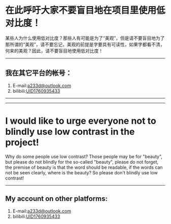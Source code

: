 # 在此呼吁大家不要盲目地在项目里使用低对比度！
某些人为什么使用低对比度？那些人有可能是为了“美观”，但是请不要盲目地为了那所谓的“美观”，请不要忘记，美观的前提是字要具有可读性，如果字都看不清，何来的美观？因此，请不要盲目地使用低对比度！
***
## 我在其它平台的帐号：
1. E-mail:[a233d@outlook.com](mailto:a233d@outlook.com)
2. bilibili:[UID1760935433](https://space.bilibili.com/1760935433)
***
***
# I would like to urge everyone not to blindly use low contrast in the project!
Why do some people use low contrast? Those people may be for "beauty", but please do not blindly for the so-called "beauty", please do not forget, the premise of beauty is that the word should be readable, if the words can not be seen clearly, where is the beauty? So please don't blindly use low contrast!
***
## My account on other platforms:
1. E-mail:[a233d@outlook.com](mailto:a233d@outlook.com)
2. bilibili:[UID1760935433](https://space.bilibili.com/1760935433)
